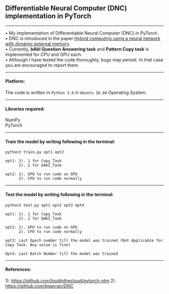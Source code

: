 ## Differentiable Neural Computer (DNC) implementation in PyTorch

********************************************************************************

• My implementation of Differentiable Neural Computer (DNC) in PyTorch.<br/>
• DNC is introduced in the paper [Hybrid computing using a neural network with dynamic external memory](https://www.nature.com/articles/nature20101).<br/>
• Currently, **bAbI Question Answering task** and **Pattern Copy task** is implemented for CPU and GPU each.<br/>
• Although I have tested the code thoroughly, bugs may persist. In that case you are encouraged to report them.<br/>

********************************************************************************
#### Platform:
The code is written in `Python 3.6` in `Ubuntu 18.04` Operating System.

********************************************************************************
#### Libraries required:
NumPy <br/>
PyTorch

********************************************************************************
#### Train the model by writing following in the terminal:

`python3 train.py opt1 opt2`

```
opt1: 1). 1 for Copy_Task
      2). 2 for bAbI_Task

opt2: 1). GPU to run code on GPU
      2). CPU to run code normally
```
********************************************************************************
#### Test the model by writing following in the terminal:

`python3 test.py opt1 opt2 opt3 opt4`

```
opt1: 1). 1 for Copy_Task
      2). 2 for bAbI_Task

opt2: 1). GPU to run code on GPU
      2). CPU to run code normally

opt3: Last Epoch number till the model was trained (Not Applicable for Copy Task. Any value is fine)

Opt4: Last Batch Number till the model was trained 
```
********************************************************************************
#### References:
1). https://github.com/loudinthecloud/pytorch-ntm
2). https://github.com/bgavran/DNC
